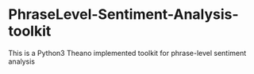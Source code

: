 # PhraseLevel-Sentiment-Analysis-toolkit
This is a Python3 Theano implemented toolkit for phrase-level sentiment analysis
